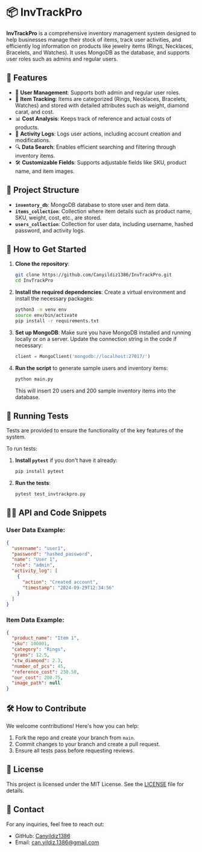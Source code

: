 
# 📦 InvTrackPro

**InvTrackPro** is a comprehensive inventory management system designed to help businesses manage their stock of items, track user activities, and efficiently log information on products like jewelry items (Rings, Necklaces, Bracelets, and Watches). It uses MongoDB as the database, and supports user roles such as admins and regular users.

## 🌟 Features

- 🔑 **User Management**: Supports both admin and regular user roles.
- 💍 **Item Tracking**: Items are categorized (Rings, Necklaces, Bracelets, Watches) and stored with detailed attributes such as weight, diamond carat, and cost.
- 📊 **Cost Analysis**: Keeps track of reference and actual costs of products.
- 📝 **Activity Logs**: Logs user actions, including account creation and modifications.
- 🔍 **Data Search**: Enables efficient searching and filtering through inventory items.
- 🛠️ **Customizable Fields**: Supports adjustable fields like SKU, product name, and item images.

## 📂 Project Structure

- **`inventory_db`**: MongoDB database to store user and item data.
- **`items_collection`**: Collection where item details such as product name, SKU, weight, cost, etc., are stored.
- **`users_collection`**: Collection for user data, including username, hashed password, and activity logs.

## 🚀 How to Get Started

1. **Clone the repository**:
   ```bash
   git clone https://github.com/Canyildiz1386/InvTrackPro.git
   cd InvTrackPro
   ```

2. **Install the required dependencies**:
   Create a virtual environment and install the necessary packages:
   ```bash
   python3 -m venv env
   source env/bin/activate
   pip install -r requirements.txt
   ```

3. **Set up MongoDB**:
   Make sure you have MongoDB installed and running locally or on a server. Update the connection string in the code if necessary:
   ```python
   client = MongoClient('mongodb://localhost:27017/')
   ```

4. **Run the script** to generate sample users and inventory items:
   ```bash
   python main.py
   ```

   This will insert 20 users and 200 sample inventory items into the database.

## 🧪 Running Tests

Tests are provided to ensure the functionality of the key features of the system.

To run tests:
1. **Install `pytest`** if you don't have it already:
   ```bash
   pip install pytest
   ```

2. **Run the tests**:
   ```bash
   pytest test_invtrackpro.py
   ```

## 🧑‍💻 API and Code Snippets

### User Data Example:
```json
{
  "username": "user1",
  "password": "hashed_password",
  "name": "User 1",
  "role": "admin",
  "activity_log": [
    {
      "action": "Created account",
      "timestamp": "2024-09-29T12:34:56"
    }
  ]
}
```

### Item Data Example:
```json
{
  "product_name": "Item 1",
  "sku": 100001,
  "category": "Rings",
  "grams": 12.5,
  "ctw_diamond": 2.3,
  "number_of_pcs": 45,
  "reference_cost": 230.50,
  "our_cost": 200.75,
  "image_path": null
}
```

## 🛠️ How to Contribute

We welcome contributions! Here's how you can help:

1. Fork the repo and create your branch from `main`.
2. Commit changes to your branch and create a pull request.
3. Ensure all tests pass before requesting reviews.

## 📄 License

This project is licensed under the MIT License. See the [LICENSE](LICENSE) file for details.

## 📧 Contact

For any inquiries, feel free to reach out:
- GitHub: [Canyildiz1386](https://github.com/Canyildiz1386)
- Email: can.yildiz.1386@gmail.com

